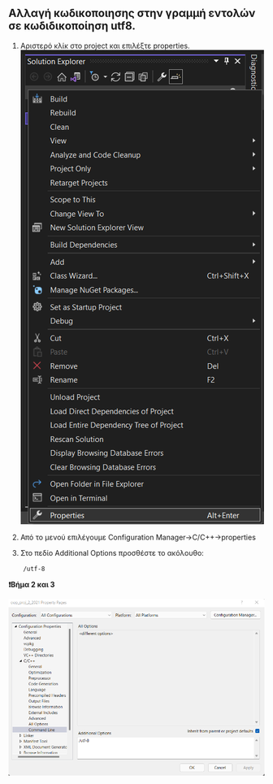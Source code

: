 ##  Αλλαγή κωδικοποιησης στην γραμμή εντολών σε κωδιδικοποίηση utf8.

1. Αριστερό κλίκ στο project και επιλέξτε properties.
    ![prjproperties.png](./vs_wxwidgets_src/encoding/project_properties.png)

2. Από το μενού επιλέγουμε Configuration Manager->C/C++->properties


3. Στο πεδίο Additional Options προσθέστε το ακόλουθο:


```
    /utf-8
```

**:exclamation:Βήμα 2 και 3**

![utf8vs.png](./vs_wxwidgets_src/encoding/add_encode.png)